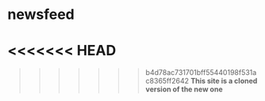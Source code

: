 # newsfeed
<<<<<<< HEAD
=======

>>>>>>> b4d78ac731701bff55440198f531ac8365ff2642
**This site is a cloned version of the new one**